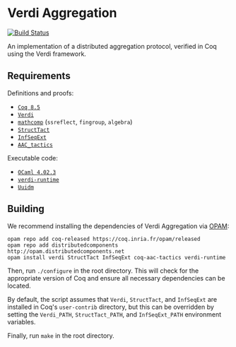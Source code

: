 Verdi Aggregation
=================

[![Build Status](https://api.travis-ci.org/DistributedComponents/verdi-aggregation.svg?branch=master)](https://travis-ci.org/DistributedComponents/verdi-aggregation)

An implementation of a distributed aggregation protocol, verified in Coq using the Verdi framework.

Requirements
------------

Definitions and proofs:

- [`Coq 8.5`](https://coq.inria.fr/download)
- [`Verdi`](https://github.com/uwplse/verdi)
- [`mathcomp`](https://math-comp.github.io/math-comp/) (`ssreflect`, `fingroup`, `algebra`)
- [`StructTact`](https://github.com/uwplse/StructTact)
- [`InfSeqExt`](https://github.com/DistributedComponents/InfSeqExt)
- [`AAC_tactics`](https://github.com/coq-contribs/aac-tactics)

Executable code:

- [`OCaml 4.02.3`](https://ocaml.org)
- [`verdi-runtime`](https://github.com/DistributedComponents/verdi-runtime)
- [`Uuidm`](http://erratique.ch/software/uuidm)

Building
--------

We recommend installing the dependencies of Verdi Aggregation via
[OPAM](https://coq.inria.fr/opam/www/using.html):

```
opam repo add coq-released https://coq.inria.fr/opam/released
opam repo add distributedcomponents http://opam.distributedcomponents.net
opam install verdi StructTact InfSeqExt coq-aac-tactics verdi-runtime
```

Then, run `./configure` in the root directory.  This will check
for the appropriate version of Coq and ensure all necessary
dependencies can be located. 

By default, the script assumes that `Verdi`, `StructTact`, and
`InfSeqExt` are installed in Coq's `user-contrib`
directory, but this can be overridden by setting the `Verdi_PATH`,
`StructTact_PATH`, and `InfSeqExt_PATH` environment variables.

Finally, run `make` in the root directory.
